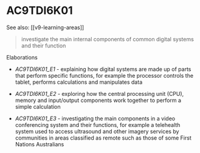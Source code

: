 
# AC9TDI6K01 

See also: [[v9-learning-areas]]

> investigate the main internal components of common digital systems and their function

Elaborations


- _AC9TDI6K01_E1_ - explaining how digital systems are made up of parts that perform specific functions, for example the processor controls the tablet, performs calculations and manipulates data

- _AC9TDI6K01_E2_ - exploring how the central processing unit (CPU), memory and input/output components work together to perform a simple calculation

- _AC9TDI6K01_E3_ - investigating the main components in a video conferencing system and their functions, for example a telehealth system used to access ultrasound and other imagery services by communities in areas classified as remote such as those of some First Nations Australians
